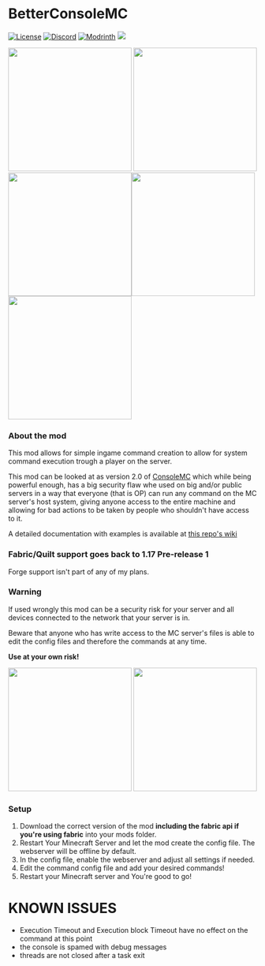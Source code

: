 # BetterConsoleMC

<a href="https://github.com/J-onasJones/BetterConsoleMC/blob/master/LICENSE"><img src="https://img.shields.io/github/license/J-onasJones/McWebserver?style=flat&color=900c3f" alt="License"></a>
<a href="https://discord.gg/V2EsuUVmWh"><img src="https://img.shields.io/discord/702180921234817135?color=5865f2&label=Discord&style=flat" alt="Discord"></a>
<a href="https://modrinth.com/mod/betterconsolemc"><img src="https://img.shields.io/modrinth/dt/betterconsolemc?logo=modrinth&label=&style=flat&color=242629&labelColor=00AF5C&logoColor=white" alt="Modrinth"></a>
<a href="https://modrinth.com/mod/betterconsolemc"><img src="https://img.shields.io/modrinth/game-versions/betterconsolemc?logo=modrinth&color=242629&labelColor=00AF5C&logoColor=white"></a>

<a align="center"><img src="http://cdn.jonasjones.dev/mod-badges/fabric-api.png" width="250px">
<img src="http://cdn.jonasjones.dev/mod-badges/no-support-forge.png" width="250px">
<img src="http://cdn.jonasjones.dev/mod-badges/available-modrinth.png" width="250px"><img src="http://cdn.jonasjones.dev/mod-badges/support-fabric.png"  width="250px"><img src="http://cdn.jonasjones.dev/mod-badges/support-quilt.png" width="250px"></a>

### About the mod
This mod allows for simple ingame command creation to allow for system command execution trough a player on the server.

This mod can be looked at as version 2.0 of [ConsoleMC](https://github.com/J-onasJones/ConsoleMC) which while being powerful enough, has a big security flaw whe used on big and/or public servers in a way that everyone (that is OP) can run any command on the MC server's host system, giving anyone access to the entire machine and allowing for bad actions to be taken by people who shouldn't have access to it.

A detailed documentation with examples is available at [this repo's wiki](https://github.com/J-onasJones/BetterConsoleMC/wiki)

### Fabric/Quilt support goes back to 1.17 Pre-release 1
Forge support isn't part of any of my plans.

### Warning
If used wrongly this mod can be a security risk for your server and all devices connected to the network that your server is in.

Beware that anyone who has write access to the MC server's files is able to edit the config files and therefore the commands at any time.

**Use at your own risk!**

<img src="https://cdn.jonasjones.dev/mod-badges/fabric-api.png" width="250px">
<img src="https://cdn.jonasjones.dev/mod-badges/available-modrinth.png" width="250px">

### Setup

1. Download the correct version of the mod **including the fabric api if you're using fabric** into your mods folder.
2. Restart Your Minecraft Server and let the mod create the config file. The webserver will be offline by default.
3. In the config file, enable the webserver and adjust all settings if needed.
4. Edit the command config file and add your desired commands!
5. Restart your Minecraft server and You're good to go!

# KNOWN ISSUES
- Execution Timeout and Execution block Timeout have no effect on the command at this point
- the console is spamed with debug messages
- threads are not closed after a task exit

